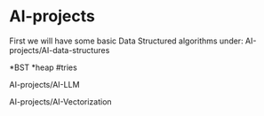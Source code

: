 # AI-projects


First we will have some basic Data Structured algorithms under:
AI-projects/AI-data-structures

*BST
*heap
#tries

AI-projects/AI-LLM 

AI-projects/AI-Vectorization